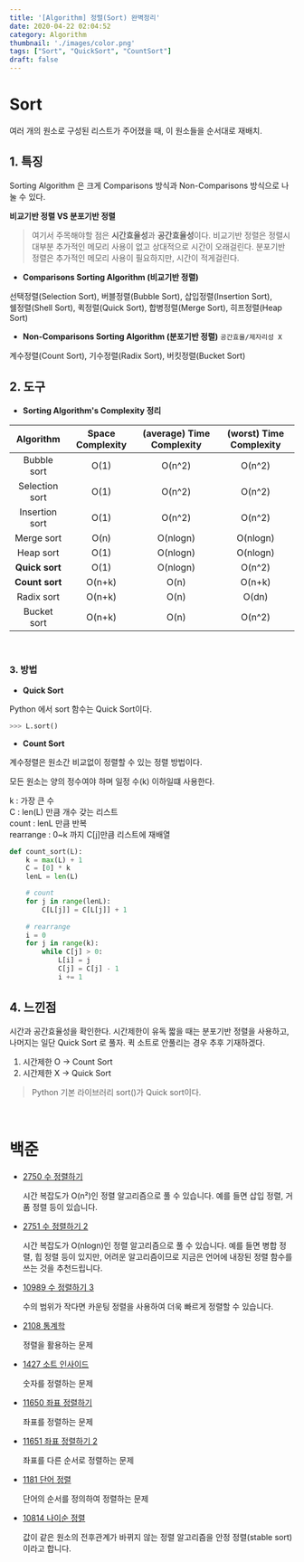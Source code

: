 ```yaml
---
title: '[Algorithm] 정렬(Sort) 완벽정리'
date: 2020-04-22 02:04:52
category: Algorithm
thumbnail: './images/color.png'
tags: ["Sort", "QuickSort", "CountSort"]
draft: false
---
```


# Sort

여러 개의 원소로 구성된 리스트가 주어졌을 때, 이 원소들을 순서대로 재배치.

## 1. 특징

Sorting Algorithm 은 크게 Comparisons 방식과 Non-Comparisons 방식으로 나눌 수 있다.

**비교기반 정렬 VS 분포기반 정렬**

> 여기서 주목해야할 점은 **시간효율성**과 **공간효율성**이다. 비교기반 정렬은 정렬시 대부분 추가적인 메모리 사용이 없고 상대적으로 시간이 오래걸린다. 분포기반 정렬은 추가적인 메모리 사용이 필요하지만, 시간이 적게걸린다.

* **Comparisons Sorting Algorithm (비교기반 정렬)**

 선택정렬(Selection Sort), 버블정렬(Bubble Sort), 삽입정렬(Insertion Sort), <br>
쉘정렬(Shell Sort), 퀵정렬(Quick Sort), 합병정렬(Merge Sort), 히프정렬(Heap Sort)

* **Non-Comparisons Sorting Algorithm (분포기반 정렬)** `공간효율/제자리성 X`

계수정렬(Count Sort), 기수정렬(Radix Sort), 버킷정렬(Bucket Sort)

## 2. 도구
* **Sorting Algorithm's Complexity 정리**

|   Algorithm    | Space Complexity | (average) Time Complexity | (worst) Time Complexity |
| :------------: | :--------------: | :-----------------------: | :---------------------: |
|  Bubble sort   |       O(1)       |          O(n^2)           |         O(n^2)          |
| Selection sort |       O(1)       |          O(n^2)           |         O(n^2)          |
| Insertion sort |       O(1)       |          O(n^2)           |         O(n^2)          |
|   Merge sort   |       O(n)       |         O(nlogn)          |        O(nlogn)         |
|   Heap sort    |       O(1)       |         O(nlogn)          |        O(nlogn)         |
|   **Quick sort**   |       O(1)       |         O(nlogn)          |         O(n^2)          |
|   **Count sort**   |      O(n+k)      |           O(n)            |          O(n+k)           |
|   Radix sort   |       O(n+k)       |           O(n)            |          O(dn)           |
|   Bucket sort   |     O(n+k)       |           O(n)            |          O(n^2)           |

<br>

### 3. 방법

* **Quick Sort**

Python 에서 sort 함수는 Quick Sort이다.
```python
>>> L.sort()
```

* **Count Sort**

계수정렬은 원소간 비교없이 정렬할 수 있는 정렬 방법이다.

모든 원소는 양의 정수여야 하며 일정 수(k) 이하일떄 사용한다.

k : 가장 큰 수<br>
C : len(L) 만큼 개수 갖는 리스트<br>
count : lenL 만큼 반복<br>
rearrange : 0~k 까지 C[j]만큼 리스트에 재배열<br>

```python
def count_sort(L):
    k = max(L) + 1
    C = [0] * k
    lenL = len(L)

    # count
    for j in range(lenL):
        C[L[j]] = C[L[j]] + 1
    
    # rearrange
    i = 0
    for j in range(k):
        while C[j] > 0:
            L[i] = j
            C[j] = C[j] - 1
            i += 1
```


## 4. 느낀점

시간과 공간효율성을 확인한다. 시간제한이 유독 짧을 때는 분포기반 정렬을 사용하고, 나머지는 일단 Quick Sort 로 풀자. 퀵 소트로 안풀리는 경우 추후 기재하겠다.

1. 시간제한 O -> Count Sort
2. 시간제한 X -> Quick Sort
> Python 기본 라이브러리 sort()가 Quick sort이다.


<p><br></p>

# 백준

* [2750 수 정렬하기](/백준/2750)

    시간 복잡도가 O(n²)인 정렬 알고리즘으로 풀 수 있습니다. 예를 들면 삽입 정렬, 거품 정렬 등이 있습니다.

* [2751 수 정렬하기 2](/백준/2751)

    시간 복잡도가 O(nlogn)인 정렬 알고리즘으로 풀 수 있습니다. 예를 들면 병합 정렬, 힙 정렬 등이 있지만, 어려운 알고리즘이므로 지금은 언어에 내장된 정렬 함수를 쓰는 것을 추천드립니다.

* [10989 수 정렬하기 3](/백준/10989)

    수의 범위가 작다면 카운팅 정렬을 사용하여 더욱 빠르게 정렬할 수 있습니다.

* [2108 통계학](/백준/2108)

    정렬을 활용하는 문제

* [1427 소트 인사이드](/백준/1427)

    숫자를 정렬하는 문제

* [11650 좌표 정렬하기](/백준/11650)

    좌표를 정렬하는 문제

* [11651 좌표 정렬하기 2](/백준/11651)

    좌표를 다른 순서로 정렬하는 문제

* [1181 단어 정렬](/백준/1181)

    단어의 순서를 정의하여 정렬하는 문제

* [10814 나이순 정렬](/백준/10814)

    값이 같은 원소의 전후관계가 바뀌지 않는 정렬 알고리즘을 안정 정렬(stable sort)이라고 합니다.


    



